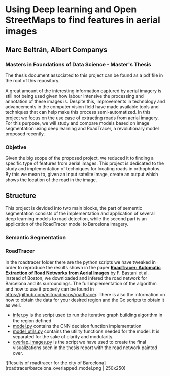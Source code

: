 # Using Deep learning and Open StreetMaps to find features in aerial images

## Marc Beltrán, Albert Companys

### Masters in Foundations of Data Science - Master's Thesis

The thesis document associated to this project can be found as a pdf file in the root of this repository.

A great amount of the interesting information captured by aerial imagery is still not being used given how labour intensive the processing and annotation of these images is. Despite this, improvements in technology and advancements in the computer vision field have made available tools and techniques that can help make this process semi-automatized. In this project we focus on the use case of extracting roads from aerial imagery. For this purpose, we will study and compare models based on image segmentation using deep learning and RoadTracer, a revolutionary model proposed recently.

### Objetive

Given the big scope of the proposed project, we reduced it to finding a specific type of features from aerial images. This project is dedicated to the study and implementation of techniques for locating roads in orthophotos. By this we mean to, given an input satelite image, create an output which shows the location of the road in the image.

## Structure

This project is devided into two main blocks, the part of sementic segmentation consists of the implementation and application of several deep learning models to road detection, while the second part is an application of the RoadTracer model to Barcelona imagery. 

### Semantic Segmentation





### RoadTracer

In the roadtracer folder there are the python scripts we have tweaked in order to reproduce the results shown in the paper [**RoadTracer: Automatic Extraction of Road Networks from Aerial Images**](https://roadmaps.csail.mit.edu/roadtracer.pdf)  by F. Bastani et al. Instead of Boston, we downloaded and infered the road network for Barcelona and its surroundings. The full implementation of the algorithm and how to use it properly can be found in https://github.com/mitroadmaps/roadtracer. There is also the information on how to obtain the data for your desired region and the Go scripts to obtain it as well.

- [infer.py](roadtracer/infer.py) is the script used to run the iterative graph building algorithm in the region defined
- [model.py](roadtracer/model.py) contains the CNN decision function implementation
- [model_utils.py](roadtracer/model_utils.py) contains the utility functions needed for the model. It is separated for the sake of clarity and modularity.
- [overlap_images.py](roadtracer/overlap_images.py) is the script we have used to create the final visualizations seen in the thesis report with the road network painted over.

![Results of roadtracer for the city of Barcelona](roadtracer/barcelona_overlapped_model.png | 250x250)